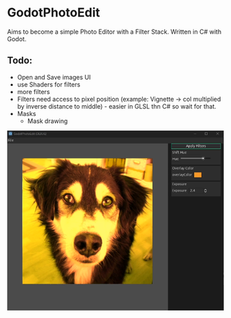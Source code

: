 # GodotPhotoEdit

Aims to become a simple Photo Editor with a Filter Stack. Written in C# with Godot.

## Todo:
- Open and Save images UI
- use Shaders for filters
- more filters
- Filters need access to pixel position (example: Vignette -> col multiplied by inverse distance to middle) - easier in GLSL thn C# so wait for that.
- Masks
  - Mask drawing

![img](img.png)